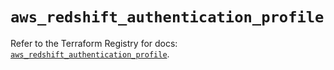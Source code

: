 # `aws_redshift_authentication_profile`

Refer to the Terraform Registry for docs: [`aws_redshift_authentication_profile`](https://registry.terraform.io/providers/hashicorp/aws/4.54.0/docs/resources/redshift_authentication_profile).
